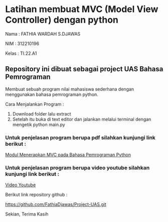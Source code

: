# Latihan membuat MVC (Model View Controller) dengan python

Nama : FATHIA WARDAH S.DJAWAS

NIM : 312210196

Kelas : TI.22.A1


## Repository ini dibuat sebagai project UAS Bahasa Pemrograman

Membuat sebuah program nilai mahasiswa sederhana dengan menggunakan bahasa pemrograman python.

Cara Menjalankan Program :

1. Download folder lalu extract
2. Setelah itu buka di text editor dan jalankan melalui terminal dengan mengetik python main.py

### Untuk penjelasan program berupa pdf silahkan kunjungi link berikut :

[Modul Menerapkan MVC pada Bahasa Pemrograman Python](https://drive.google.com/file/d/1XFdNkuBiQgtGIc7S3N5hKDthOCeLavUE/view?usp=drivesdk)

### Untuk penjelasan program berupa video youtube silahkan kunjungi link berikut :

[Video Youtube](https://youtu.be/F0fb75X6Ax4)

Berikut link repository github :

https://github.com/FathiaDjawas/Project-UAS.git

Sekian, Terima Kasih
